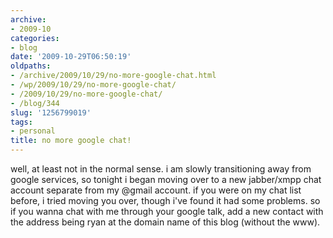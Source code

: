 ```yaml
---
archive:
- 2009-10
categories:
- blog
date: '2009-10-29T06:50:19'
oldpaths:
- /archive/2009/10/29/no-more-google-chat.html
- /wp/2009/10/29/no-more-google-chat/
- /2009/10/29/no-more-google-chat/
- /blog/344
slug: '1256799019'
tags:
- personal
title: no more google chat!
---
```


well, at least not in the normal sense. i am slowly transitioning away
from google services, so tonight i began moving over to a new jabber/xmpp
chat account separate from my @gmail account. if you were on my chat list
before, i tried moving you over, though i've found it had some problems.
so if you wanna chat with me through your google talk, add a new contact
with the address being ryan at the domain name of this blog (without the
www).

